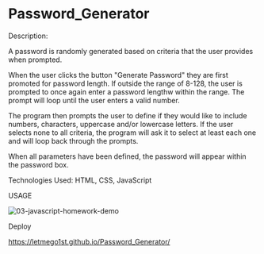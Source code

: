 # Password_Generator

Description: 

A password is randomly generated based on criteria that the user provides when prompted.

When the user clicks the button "Generate Password" they are first promoted for password length. If outside the range of 8-128, the user is prompted to once again enter a password lengthw within the range. The prompt will loop until the user enters a valid number.

The program then prompts the user to define if they would like to include numbers, characters, uppercase and/or lowercase letters. If the user selects none to all criteria, the program will ask it to select at least each one and will loop back through the prompts.

When all parameters have been defined, the password will appear within the password box.

Technologies Used: HTML, CSS, JavaScript

USAGE


![03-javascript-homework-demo](https://user-images.githubusercontent.com/119816112/220478017-c7a8fe04-4f18-4ada-a03e-9bb568834e3c.png)

Deploy





https://letmego1st.github.io/Password_Generator/


